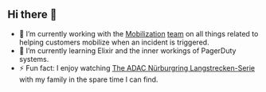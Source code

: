 ## Hi there 👋

- 🔭 I’m currently working with the [Mobilization](https://dutonium.pagerduty.com/teams/1141) [team](https://github.com/orgs/PagerDuty/teams/im-mobilization) on all things related to helping customers mobilize when an incident is triggered.
- 🌱 I’m currently learning Elixir and the inner workings of PagerDuty systems. 
- ⚡ Fun fact: I enjoy watching [The ADAC Nürburgring Langstrecken-Serie](https://www.nuerburgring-langstrecken-serie.de/en/startseite/) with my family in the spare time I can find.
